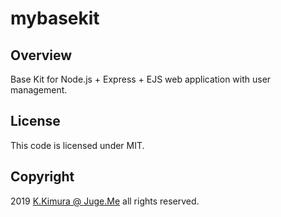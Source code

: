# mybasekit

## Overview

Base Kit for Node.js + Express + EJS web application with user management.

## License

This code is licensed under MIT.

## Copyright

2019 [K.Kimura @ Juge.Me](https://github.com/dotnsf) all rights reserved.
